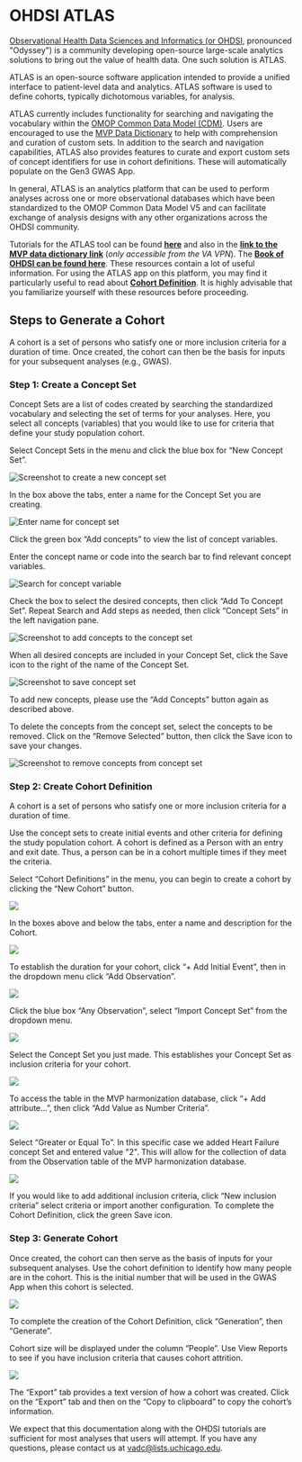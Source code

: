 # **OHDSI ATLAS**  

[Observational Health Data Sciences and Informatics (or OHDSI](https://www.ohdsi.org/), pronounced "Odyssey") is a community developing open-source large-scale analytics solutions to bring out the value of health data. One such solution is ATLAS.  

ATLAS is an open-source software application intended to provide a unified interface to patient-level data and analytics. ATLAS software is used to define cohorts, typically dichotomous variables, for analysis.

ATLAS currently includes functionality for searching and navigating the vocabulary within the [OMOP Common Data Model (CDM)](https://ohdsi.github.io/TheBookOfOhdsi/CommonDataModel). Users are encouraged to use the [MVP Data Dictionary](./data-dictionary.md) to help with comprehension and curation of custom sets. In addition to the search and navigation capabilities, ATLAS also provides features to curate and export custom sets of concept identifiers for use in cohort definitions. These will automatically populate on the Gen3 GWAS App.

In general, ATLAS is an analytics platform that can be used to perform analyses across one or more observational databases which have been standardized to the OMOP Common Data Model V5 and can facilitate exchange of analysis designs with any other organizations across the OHDSI community.

Tutorials for the ATLAS tool can be found **[here](https://github.com/OHDSI/Atlas/wiki)** and also in the **[link to the MVP data dictionary link](https://vincicentral.vinci.med.va.gov/SitePages/VINCI_University-VADC_Academy.aspx)** (*only accessible from the VA VPN*). The **[Book of OHDSI can be found here](https://ohdsi.github.io/TheBookOfOhdsi/)**. These resources contain a lot of useful information. For using the ATLAS app on this platform, you may find it particularly useful to read about **[Cohort Definition](https://ohdsi.github.io/TheBookOfOhdsi/Cohorts.html#Cohorts)**. It is highly advisable that you familiarize yourself with these resources before proceeding.

## **Steps to Generate a Cohort**

A cohort is a set of persons who satisfy one or more inclusion criteria for a duration of time. Once created, the cohort can then be the basis for inputs for your subsequent analyses (e.g., GWAS).

### **Step 1: Create a Concept Set**

Concept Sets are a list of codes created by searching the standardized vocabulary and selecting the set of terms for your analyses. Here, you select all concepts (variables) that you would like to use for criteria that define your study population cohort.

Select Concept Sets in the menu and click the blue box for “New Concept Set”.

![Screenshot to create a new concept set](../img/slide_10.png)

In the box above the tabs, enter a name for the Concept Set you are creating.

![Enter name for concept set](../img/slide_11.png)

Click the green box “Add concepts” to view the list of concept variables.

Enter the concept name or code into the search bar to find relevant concept variables. 

![Search for concept variable](../img/slide_13.png)

Check the box to select the desired concepts, then click “Add To Concept Set”. Repeat Search and Add steps as needed, then click “Concept Sets” in the left navigation pane.  

![Screenshot to add concepts to the concept set](../img/slide_14.png)

When all desired concepts are included in your Concept Set, click the Save icon to the right of the name of the Concept Set.

![Screenshot to save concept set](../img/slide_15.png)

To add new concepts, please use the “Add Concepts” button again as described above.

To delete the concepts from the concept set, select the concepts to be removed. Click on the “Remove Selected” button, then click the Save icon to save your changes.

![Screenshot to remove concepts from concept set](../img/atlas_remove_concepts.png)

### **Step 2: Create Cohort Definition**

A cohort is a set of persons who satisfy one or more inclusion criteria for a duration of time.

Use the concept sets to create initial events and other criteria for defining the study population cohort. A cohort is defined as a Person with an entry and exit date. Thus, a person can be in a cohort multiple times if they meet the criteria.

Select “Cohort Definitions” in the menu, you can begin to create a cohort by clicking the “New Cohort” button.

![](../img/slide_17.png)

In the boxes above and below the tabs, enter a name and description for the Cohort.

![](../img/slide_18.png)

To establish the duration for your cohort, click “+ Add Initial Event”, then in the dropdown menu click “Add Observation”.

![](../img/slide_19.png)

Click the blue box “Any Observation”, select “Import Concept Set” from the dropdown menu.

![](../img/slide_20.png)

Select the Concept Set you just made. This establishes your Concept Set as inclusion criteria for your cohort.

![](../img/slide_21.png)

To access the table in the MVP harmonization database, click “+ Add attribute…”, then click “Add Value as Number Criteria”.

![](../img/slide_22.png)

Select “Greater or Equal To”. In this specific case we added Heart Failure concept Set and entered value "2". This will allow for the collection of data from the Observation table of the MVP harmonization database.

![](../img/slide_23.png)

If you would like to add additional inclusion criteria, click “New inclusion criteria” select criteria or import another configuration. To complete the Cohort Definition, click the green Save icon.

### **Step 3: Generate Cohort**

Once created, the cohort can then serve as the basis of inputs for your subsequent analyses. Use the cohort definition to identify how many people are in the cohort. This is the initial number that will be used in the GWAS App when this cohort is selected.

![](../img/slide_26.png)

To complete the creation of the Cohort Definition, click “Generation”, then “Generate”.

Cohort size will be displayed under the column “People”. Use View Reports to see if you have inclusion criteria that causes cohort attrition.

![](../img/atlas_export_cohort.png)

The “Export” tab provides a text version of how a cohort was created. Click on the “Export” tab and then on the “Copy to clipboard” to copy the cohort’s information.

We expect that this documentation along with the OHDSI tutorials are sufficient for most analyses that users will attempt. If you have any questions, please contact us at [vadc@lists.uchicago.edu](mailto:vadc@lists.uchicago.edu).